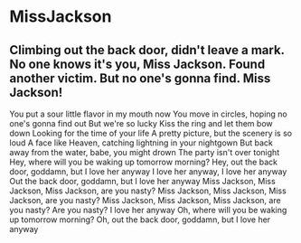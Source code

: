# MissJackson
## Climbing out the back door, didn't leave a mark. No one knows it's you, Miss Jackson. Found another victim. But no one's gonna find. Miss Jackson!
You put a sour little flavor in my mouth now
You move in circles, hoping no one's gonna find out
But we're so lucky
Kiss the ring and let them bow down
Looking for the time of your life
A pretty picture, but the scenery is so loud
A face like Heaven, catching lightning in your nightgown
But back away from the water, babe, you might drown
The party isn't over tonight 
Hey, where will you be waking up tomorrow morning?
Hey, out the back door, goddamn, but I love her anyway
I love her anyway, I love her anyway
Out the back door, goddamn, but I love her anyway
Miss Jackson, Miss Jackson, Miss Jackson, are you nasty?
Miss Jackson, Miss Jackson, Miss Jackson, are you nasty?
Miss Jackson, Miss Jackson, Miss Jackson, are you nasty?
Are you nasty? I love her anyway
Oh, where will you be waking up tomorrow morning?
Oh, out the back door, goddamn, but I love her anyway
